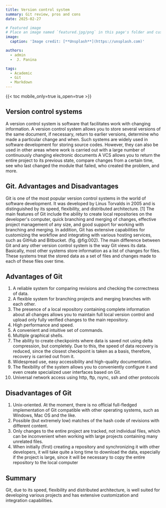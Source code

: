 ```yaml
---
title: Version control system
summary: Git review, pros and cons
date: 2025-02-27

# Featured image
# Place an image named `featured.jpg/png` in this page's folder and customize its options here.
image:
  caption: 'Image credit: [**Unsplash**](https://unsplash.com)'

authors:
  - admin
  -  J. Panina

tags:
  - Academic
  - Git
  - Markdown
---
```


{{< toc mobile_only=true is_open=true >}}

## Version control systems

A version control system is software that facilitates work with changing information. A version control system allows you to store several versions of the same document, if necessary, return to earlier versions, determine who made a particular change and when. Such systems are widely used in software development for storing source codes. However, they can also be used in other areas where work is carried out with a large number of continuously changing electronic documents
A VCS allows you to return the entire project to its previous state, compare changes from a certain time, see who last changed the module that failed, who created the problem, and more.

[//]: # ([![The template is mobile first with a responsive design to ensure that your site looks stunning on every device.]&#40;https://raw.githubusercontent.com/wowchemy/wowchemy-hugo-modules/main/starters/academic/preview.png&#41;]&#40;https://hugoblox.com&#41;)

## Git. Advantages and Disadvantages

Git is one of the most popular version control systems in the world of software development. It was developed by Linus Torvalds in 2005 and is distinguished by its speed, flexibility, and distributed architecture. [1]
The main features of Git include the ability to create local repositories on the developer's computer, quick branching and merging of changes, effective project management of any size, and good support for working with branching and merging. In addition, Git has extensive capabilities for customizing the workflow and integrating with various hosting services, such as GitHub and Bitbucket. (fig. @fig:002).
The main difference between Git and any other version control system is the way Git views its data. Basically, most other systems store information as a list of changes for files. These systems treat the stored data as a set of files and changes made to each of these files over time.

## Advantages of Git

1. A reliable system for comparing revisions and checking the correctness of data.
2. A flexible system for branching projects and merging branches with each other.
3. The presence of a local repository containing complete information about all changes allows you to maintain full local version control and upload only fully verified changes to the main repository.
4. High performance and speed.
5. A convenient and intuitive set of commands.
6. Multiple graphical shells.
7. The ability to create checkpoints where data is saved not using delta compression, but completely. Due to this, the speed of data recovery is reduced, since the closest checkpoint is taken as a basis, therefore, recovery is carried out from it.
8. Widespread use, easy accessibility and high-quality documentation.
9. The flexibility of the system allows you to conveniently configure it and even create specialized user interfaces based on Git.
10. Universal network access using http, ftp, rsync, ssh and other protocols

## Disadvantages of Git

1. Unix-oriented. At the moment, there is no official full-fledged implementation of Git compatible with other operating systems, such as Windows, Mac OS and the like.
2. Possible (but extremely low) matches of the hash code of revisions with different content.
3. Only changes to the entire project are tracked, not individual files, which can be inconvenient when working with large projects containing many unrelated files.
4. When initially (first) creating a repository and synchronizing it with other developers, it will take quite a long time to download the data, especially if the project is large, since it will be necessary to copy the entire repository to the local computer
## Summary

Git, due to its speed, flexibility and distributed architecture, is well suited for developing various projects and has extensive customization and integration capabilities.



